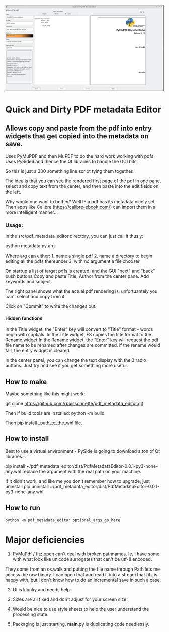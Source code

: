 
![This is a sample screen capture](https://github.com/rpbissonnette/pdf_metadata_editor/blob/main/Screenshot.png)

# Quick and Dirty PDF metadata Editor

## Allows copy and paste from the pdf into entry widgets that get copied into the metadata on save.

Uses PyMuPDF and then MuPDF to do the hard work working with pdfs.
Uses PySide6 and thence the Qt libraries to handle the GUI bits.

So this is just a 300 something line script tying them together.

The idea is that you can see the rendered first page of the pdf in one pane,
select and copy text from the center, and then paste into the edit fields 
on the left.

Why would one want to bother?  Well IF a pdf has its metadata nicely set, 
Then apps like Calibre (https://calibre-ebook.com/) can import them in a 
more intelligent manner...

### Usage:

In the src/pdf_metadata_editor directory, you can just call it thusly:

python metadata.py  arg

Where arg can either:
    1. name a single pdf
    2. name a directory to begin editing all the pdfs thereunder
    3. with no argument a file chooser 

On startup a list of target pdfs is created, and the GUI "next" and "back" push buttons
Copy and paste Title, Author from the center pane.
Add keywords and subject.

The right panel shows what the actual pdf rendering is, unfortuantely you can't select and copy from it.

Click on "Commit" to write the changes out.

#### Hidden functions

In the Title widget, the "Enter" key will convert to "Title" format - words begin with captials.
In the Title widget, F3 copies the title format to the Rename widget
In the Rename widget, the "Enter" key will request the pdf file name to be renamed after changes are committed.
    if the rename would fail, the entry widget is cleared.

In the center panel, you can change the text display with the 3 radio buttons.  Just try and see if
you get something more useful.

##  How to make
Maybe something like this might work:

git clone https://github.com/rpbissonnette/pdf_metadata_editor.git

Then if build tools are installed:
python -m build

Then pip install _path_to_the_whl file.

##  How to install 

Best to use a virtual environment  - PySide is going to download a ton of Qt libraries...

pip install ~/pdf_metadata_editor/dist/PdfMetadataEditor-0.0.1-py3-none-any.whl 
    replace the argument with the real path on your machine.

If it didn't work, and like me you don't remember how to upgrade, just uninstall
    pip uninstall ~/pdf_metadata_editor/dist/PdfMetadataEditor-0.0.1-py3-none-any.whl 

##  How to run
    python -m pdf_metadata_editor optional_args_go_here

# Major deficiencies

1.  PyMuPdf / fitz.open can't deal with broken pathnames.  Ie, I have some with what look like 
unicode surrogates that can't be utf-8 encoded.  

They come from an os.walk and putting the file name through Path lets me access the raw binary. 
I can open that and read it into a stream that fitz is happy with, but I don't know how to do an incremental save in such a case.

2. UI is klunky and needs help.

3. Sizes are all fixed and don't adjust for your screen size.

4. Would be nice to use style sheets to help the user understand the processing state.

5. Packaging is just starting.  __main__.py is duplicating code needlessly.
